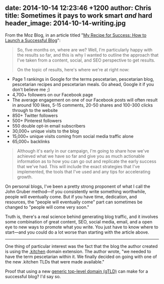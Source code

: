 date: 2014-10-14 12:23:46 +1200
author: Chris
title: Sometimes it pays to work smart *and* hard
header_image: 2014-10-14-writing.jpg
----

<!-- excerpt -->

From the Moz Blog, in an article titled "[My Recipe for Success: How to Launch a Successful Blog](http://moz.com/blog/my-recipe-for-success-how-to-launch-a-successful-blog)":

>So, five months on, where are we? Well, I'm particularly happy with the results so far, and this is why I wanted to outline the approach that I've taken from a content, social, and SEO perspective to get results.
>
>On the topic of results, here's where we're at right now:
>
+ Page 1 rankings in Google for the terms pescetarian, pescetarian blog, pescetarian recipes and pescetarian meals. Go ahead, Google it if you don't believe me ;)
+ 4,700+ followers on our Facebook page
+ The average engagement on one of our Facebook posts will often result in around 100 likes, 5-15 comments, 20-50 shares and 100-300 clicks through to the website
+ 850+ Twitter followers
+ 500+ Pinterest followers
+ 550 double opt-in email subscribers
+ 30,000+ unique visits to the blog
+ 15,000+ unique visits coming from social media traffic alone
+ 65,000+ backlinks
>
>Although it's early in our campaign, I'm going to share how we've achieved what we have so far and give you as much actionable information as to how you can go out and replicate the early success that we've had. This will include the exact strategies that I've implemented, the tools that I've used and any tips for accelerating growth.

On personal blogs, I've been a pretty strong proponent of what I call the John Gruber method—if you consistently write something worthwhile, people will eventually come. But if you have time, dedication, and resources, the "people will eventually come" part can sometimes be changed to "people will come very soon."

Truth is, there's a real science behind generating blog traffic, and it involves some combination of great content, SEO, social media, email, and a open eye to new ways to promote what you write. You just have to know where to start—and you could do a lot worse than starting with the article above.

<!-- /excerpt -->

***

One thing of particular interest was the fact that the blog the author created is using the [.kitchen](https://iwantmyname.com/domains/dot-kitchen) domain extension. The author wrote, "we needed to have the term pescetarian within it. We finally decided on going with one of the new .kitchen TLDs that were made available."

Proof that using a new [generic top-level domain (gTLD)](https://iwantmyname.com/domains/new-gtld-domain-extensions) can make for a successful blog? I'd say so. 

